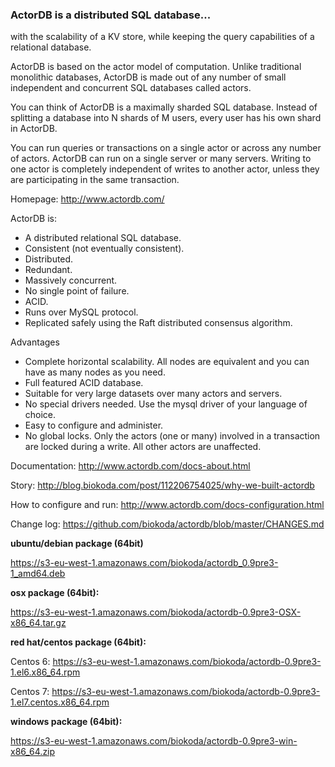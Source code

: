 ### ActorDB is a distributed SQL database...

with the scalability of a KV store, while keeping the query capabilities of a relational database.

ActorDB is based on the actor model of computation. Unlike traditional monolithic databases, ActorDB is made out of any number of small independent and concurrent SQL databases called actors. 

You can think of ActorDB is a maximally sharded SQL database. Instead of splitting a database into N shards of M users, every user has his own shard in ActorDB.

You can run queries or transactions on a single actor or across any number of actors. ActorDB can run on a single server or many servers. Writing to one actor is completely independent of writes to another actor, unless they are participating in the same transaction. 

Homepage: http://www.actordb.com/

ActorDB is:

*   A distributed relational SQL database.
*   Consistent (not eventually consistent).
*   Distributed.
*   Redundant.
*   Massively concurrent.
*   No single point of failure.
*   ACID.
*   Runs over MySQL protocol.
*   Replicated safely using the Raft distributed consensus algorithm.

Advantages

*   Complete horizontal scalability. All nodes are equivalent and you can have as many nodes as you need.
*   Full featured ACID database.
*   Suitable for very large datasets over many actors and servers.
*   No special drivers needed. Use the mysql driver of your language of choice. 
*   Easy to configure and administer. 
*   No global locks. Only the actors (one or many) involved in a transaction are locked during a write. All other actors are unaffected.

Documentation: http://www.actordb.com/docs-about.html

Story: http://blog.biokoda.com/post/112206754025/why-we-built-actordb

How to configure and run: http://www.actordb.com/docs-configuration.html

Change log: https://github.com/biokoda/actordb/blob/master/CHANGES.md

**ubuntu/debian package (64bit)**

https://s3-eu-west-1.amazonaws.com/biokoda/actordb_0.9pre3-1_amd64.deb

**osx package (64bit):**

https://s3-eu-west-1.amazonaws.com/biokoda/actordb-0.9pre3-OSX-x86_64.tar.gz

**red hat/centos package (64bit):** 

Centos 6: https://s3-eu-west-1.amazonaws.com/biokoda/actordb-0.9pre3-1.el6.x86_64.rpm

Centos 7: https://s3-eu-west-1.amazonaws.com/biokoda/actordb-0.9pre3-1.el7.centos.x86_64.rpm

**windows package (64bit):**

https://s3-eu-west-1.amazonaws.com/biokoda/actordb-0.9pre3-win-x86_64.zip


